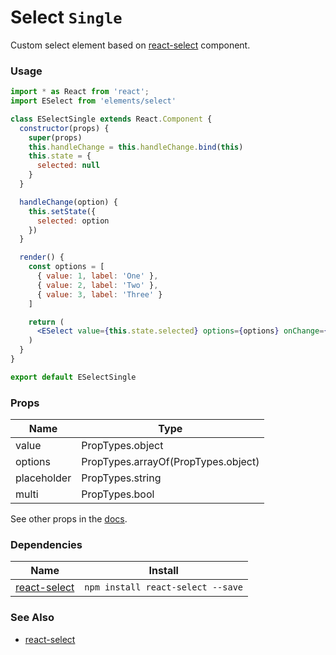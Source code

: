 # Select `Single`

Custom select element based on [react-select](https://github.com/JedWatson/react-select) component.

<!-- STORY -->

### Usage
```jsx
import * as React from 'react';
import ESelect from 'elements/select'

class ESelectSingle extends React.Component {
  constructor(props) {
    super(props)
    this.handleChange = this.handleChange.bind(this)
    this.state = {
      selected: null
    }
  }

  handleChange(option) {
    this.setState({
      selected: option
    })
  }

  render() {
    const options = [
      { value: 1, label: 'One' },
      { value: 2, label: 'Two' },
      { value: 3, label: 'Three' }
    ]

    return (
      <ESelect value={this.state.selected} options={options} onChange={this.handleChange} placeholder="Single"/>
    )
  }
}

export default ESelectSingle
```

### Props

| Name        | Type                                |
|-------------|-------------------------------------|
| value       | PropTypes.object                    |
| options     | PropTypes.arrayOf(PropTypes.object) |
| placeholder | PropTypes.string                    |
| multi       | PropTypes.bool                      |

See other props in the [docs](https://github.com/JedWatson/react-select).

### Dependencies

| Name                                                      | Install                           |
|-----------------------------------------------------------|-----------------------------------|
| [react-select](https://github.com/JedWatson/react-select) | `npm install react-select --save` |

### See Also
- [react-select](https://github.com/JedWatson/react-select)

